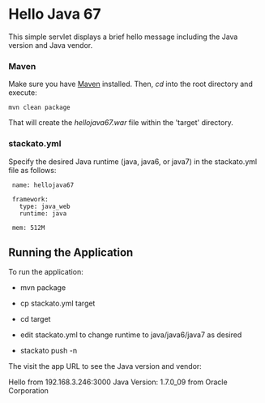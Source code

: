 Hello Java 67
=============

This simple servlet displays a brief hello message including the Java
version and Java vendor.

### Maven

Make sure you have [Maven](http://maven.apache.org/ "Maven") installed.
Then, *cd* into the root directory and execute:

	mvn clean package

That will create the *hellojava67.war* file within the 'target' directory.

### stackato.yml

Specify the desired Java runtime (java, java6, or java7) in the
stackato.yml file as follows:

     name: hellojava67

     framework:
       type: java_web
       runtime: java

     mem: 512M


Running the Application
-----------------------

To run the application:

  * mvn package

  * cp stackato.yml target

  * cd target

  * edit stackato.yml to change runtime to java/java6/java7 as desired

  * stackato push -n



The visit the app URL to see the Java version and vendor:

   Hello from 192.168.3.246:3000
    Java Version: 1.7.0_09 from Oracle Corporation
